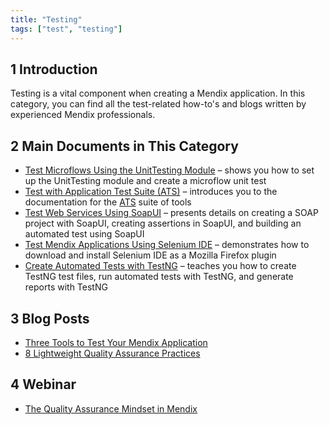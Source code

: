 ```yaml
---
title: "Testing"
tags: ["test", "testing"]
---
```


## 1 Introduction

Testing is a vital component when creating a Mendix application. In this category, you can find all the test-related how-to's and blogs written by experienced Mendix professionals.

## 2 Main Documents in This Category

* [Test Microflows Using the UnitTesting Module](testing-microflows-using-the-unittesting-module) – shows you how to set up the UnitTesting module and create a microflow unit test
* [Test with Application Test Suite (ATS)](testing-with-application-test-suite) – introduces you to the documentation for the [ATS](/ats/index) suite of tools
* [Test Web Services Using SoapUI](testing-web-services-using-soapui) – presents details on creating a SOAP project with SoapUI, creating assertions in SoapUI, and building an automated test using SoapUI
* [Test Mendix Applications Using Selenium IDE](testing-mendix-applications-using-selenium-ide) – demonstrates how to download and install Selenium IDE as a Mozilla Firefox plugin
* [Create Automated Tests with TestNG](create-automated-tests-with-testng) – teaches you how to create TestNG test files, run automated tests with TestNG, and generate reports with TestNG

## 3 Blog Posts

* [Three Tools to Test Your Mendix Application](https://www.mendix.com/blog/three-tools-to-test-your-mendix-application/)
* [8 Lightweight Quality Assurance Practices](https://www.mendix.com/blog/8-lightweight-quality-assurance-practices/)

## 4 Webinar

* [The Quality Assurance Mindset in Mendix](http://ww2.mendix.com/expert-webinar-quality-assurance.html)
